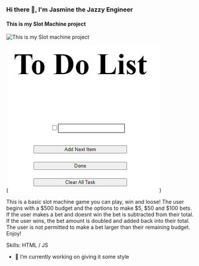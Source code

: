 ### Hi there 👋, I'm Jasmine the Jazzy Engineer
#### This is my Slot Machine project
![This is my Slot machine project](https://jasminedm-slot-machine.netlify.app/)

(![Slot Machine](siteSnip.jpg))

This is a basic slot machine game you can play, win and loose! The user begins with a $500 budget and the options to make $5, $50 and $100 bets. If the user makes a bet and doesnt win the bet is subtracted from their total. If the user wins, the bet amount is doubled and added back into their total. The user is not permitted to make a bet larger than their remaining budget. Enjoy!

Skills: HTML / JS 

- 🔭 I’m currently working on giving it some style 




